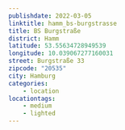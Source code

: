```yaml
---
publishdate: 2022-03-05
linktitle: hamm_bs-burgstrasse
title: BS Burgstraße
district: Hamm
latitude: 53.55634728949539
longitude: 10.039067277160031
street: Burgstraße 33
zipcode: "20535"
city: Hamburg
categories:
    - location
locationtags:
    - medium
    - lighted
---
```

